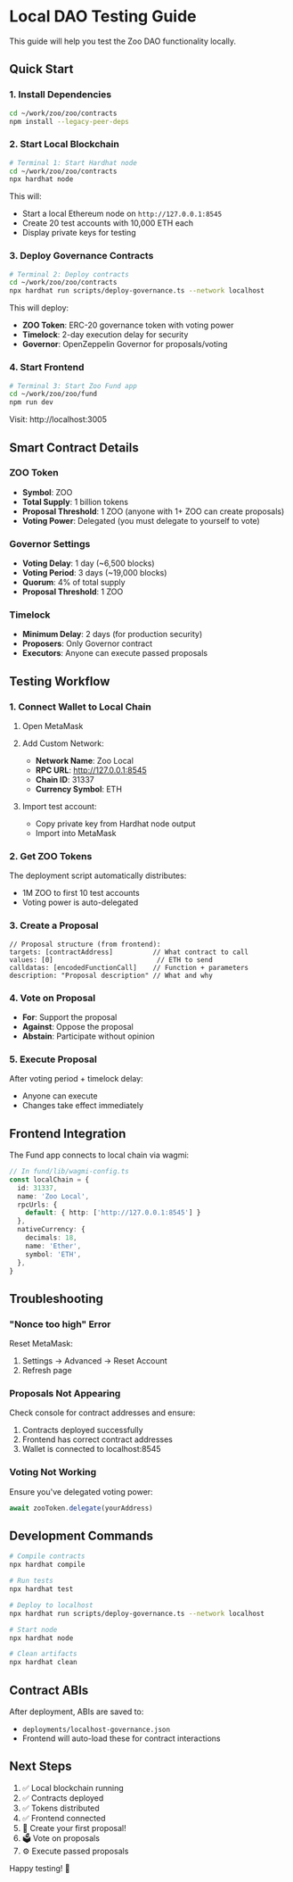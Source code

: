 # Local DAO Testing Guide

This guide will help you test the Zoo DAO functionality locally.

## Quick Start

### 1. Install Dependencies

```bash
cd ~/work/zoo/zoo/contracts
npm install --legacy-peer-deps
```

### 2. Start Local Blockchain

```bash
# Terminal 1: Start Hardhat node
cd ~/work/zoo/zoo/contracts
npx hardhat node
```

This will:
- Start a local Ethereum node on `http://127.0.0.1:8545`
- Create 20 test accounts with 10,000 ETH each
- Display private keys for testing

### 3. Deploy Governance Contracts

```bash
# Terminal 2: Deploy contracts
cd ~/work/zoo/zoo/contracts
npx hardhat run scripts/deploy-governance.ts --network localhost
```

This will deploy:
- **ZOO Token**: ERC-20 governance token with voting power
- **Timelock**: 2-day execution delay for security
- **Governor**: OpenZeppelin Governor for proposals/voting

### 4. Start Frontend

```bash
# Terminal 3: Start Zoo Fund app
cd ~/work/zoo/zoo/fund
npm run dev
```

Visit: http://localhost:3005

## Smart Contract Details

### ZOO Token
- **Symbol**: ZOO
- **Total Supply**: 1 billion tokens
- **Proposal Threshold**: 1 ZOO (anyone with 1+ ZOO can create proposals)
- **Voting Power**: Delegated (you must delegate to yourself to vote)

### Governor Settings
- **Voting Delay**: 1 day (~6,500 blocks)
- **Voting Period**: 3 days (~19,000 blocks)
- **Quorum**: 4% of total supply
- **Proposal Threshold**: 1 ZOO

### Timelock
- **Minimum Delay**: 2 days (for production security)
- **Proposers**: Only Governor contract
- **Executors**: Anyone can execute passed proposals

## Testing Workflow

### 1. Connect Wallet to Local Chain

1. Open MetaMask
2. Add Custom Network:
   - **Network Name**: Zoo Local
   - **RPC URL**: http://127.0.0.1:8545
   - **Chain ID**: 31337
   - **Currency Symbol**: ETH

3. Import test account:
   - Copy private key from Hardhat node output
   - Import into MetaMask

### 2. Get ZOO Tokens

The deployment script automatically distributes:
- 1M ZOO to first 10 test accounts
- Voting power is auto-delegated

### 3. Create a Proposal

```solidity
// Proposal structure (from frontend):
targets: [contractAddress]          // What contract to call
values: [0]                          // ETH to send
calldatas: [encodedFunctionCall]    // Function + parameters
description: "Proposal description" // What and why
```

### 4. Vote on Proposal

- **For**: Support the proposal
- **Against**: Oppose the proposal
- **Abstain**: Participate without opinion

### 5. Execute Proposal

After voting period + timelock delay:
- Anyone can execute
- Changes take effect immediately

## Frontend Integration

The Fund app connects to local chain via wagmi:

```typescript
// In fund/lib/wagmi-config.ts
const localChain = {
  id: 31337,
  name: 'Zoo Local',
  rpcUrls: {
    default: { http: ['http://127.0.0.1:8545'] }
  },
  nativeCurrency: {
    decimals: 18,
    name: 'Ether',
    symbol: 'ETH',
  },
}
```

## Troubleshooting

### "Nonce too high" Error
Reset MetaMask:
1. Settings → Advanced → Reset Account
2. Refresh page

### Proposals Not Appearing
Check console for contract addresses and ensure:
1. Contracts deployed successfully
2. Frontend has correct contract addresses
3. Wallet is connected to localhost:8545

### Voting Not Working
Ensure you've delegated voting power:
```javascript
await zooToken.delegate(yourAddress)
```

## Development Commands

```bash
# Compile contracts
npx hardhat compile

# Run tests
npx hardhat test

# Deploy to localhost
npx hardhat run scripts/deploy-governance.ts --network localhost

# Start node
npx hardhat node

# Clean artifacts
npx hardhat clean
```

## Contract ABIs

After deployment, ABIs are saved to:
- `deployments/localhost-governance.json`
- Frontend will auto-load these for contract interactions

## Next Steps

1. ✅ Local blockchain running
2. ✅ Contracts deployed
3. ✅ Tokens distributed
4. ✅ Frontend connected
5. 🎯 Create your first proposal!
6. 🗳️ Vote on proposals
7. ⚙️ Execute passed proposals

Happy testing! 🚀
